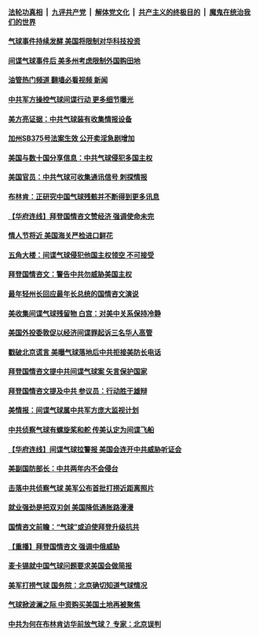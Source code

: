 ####  [法轮功真相](../../../../basic/blob/master/README.md?t=02110012) &nbsp;|&nbsp; [九评共产党](../../../../9ping.md/blob/master/README.md?t=02110012) &nbsp;|&nbsp; [解体党文化](../../../../jtdwh.md/blob/master/README.md?t=02110012)  &nbsp;|&nbsp; [共产主义的终极目的](../../../../gczydzjmd.md/blob/master/README.md?t=02110012) &nbsp;|&nbsp; [魔鬼在统治我们的世界](../../../../mgztzwmdsj.md/blob/master/README.md?t=02110012) 

#### [气球事件持续发酵 美国将限制对华科技投资](../pages/prog203/a103646489.md?t=02110012) 

#### [间谍气球事件后 美多州考虑限制外国购田地](../pages/prog203/a103646368.md?t=02110012) 

#### [油管热门频道 翻墙必看视频 新闻](http://129.146.143.75:81/youtube.html?02110012)

#### [中共军方操控气球间谍行动 更多细节曝光](../pages/prog203/a103646281.md?t=02110012) 

#### [美方亮证据：中共气球装有收集情报设备](../pages/prog203/a103646213.md?t=02110012) 

#### [加州SB375号法案生效 公开卖淫急剧增加](../pages/prog203/a103646144.md?t=02110012) 

#### [美国与数十国分享信息：中共气球侵犯多国主权](../pages/prog203/a103646069.md?t=02110012) 

#### [美国官员：中共气球可收集通讯信号 刺探情报](../pages/prog203/a103646025.md?t=02110012) 

#### [布林肯：正研究中国气球残骸并不断得到更多讯息](../pages/prog203/a103645996.md?t=02110012) 

#### [【华府连线】拜登国情咨文赞经济 强调使命未完](../pages/prog203/a103645645.md?t=02110012) 

#### [情人节将近 美国海关严检进口鲜花](../pages/prog203/a103645652.md?t=02110012) 

#### [五角大楼：间谍气球侵犯他国主权领空 不可接受](../pages/prog203/a103645651.md?t=02110012) 

#### [拜登国情咨文：警告中共勿威胁美国主权](../pages/prog203/a103645288.md?t=02110012) 

#### [最年轻州长回应最年长总统的国情咨文演说](../pages/prog203/a103645287.md?t=02110012) 

#### [美收集间谍气球残留物 白宫：对美中关系保持冷静](../pages/prog203/a103645269.md?t=02110012) 

#### [美国外投委敦促以经济间谍罪起诉三名华人高管](../pages/prog203/a103645198.md?t=02110012) 

#### [戳破北京谎言 美曝气球落地后中共拒接美防长电话](../pages/prog203/a103645136.md?t=02110012) 

#### [拜登国情咨文提中共间谍气球案 矢言保护国家](../pages/prog203/a103645062.md?t=02110012) 

#### [拜登国情咨文提及中共 参议员：行动胜于雄辩](../pages/prog203/a103645028.md?t=02110012) 

#### [美情报：间谍气球属中共军方庞大监视计划](../pages/prog203/a103645018.md?t=02110012) 

#### [中共侦察气球有螺旋桨和舵 传美认定为间谍飞船](../pages/prog203/a103644989.md?t=02110012) 

#### [【华府连线】间谍气球拉警报 美国会连开中共威胁听证会](../pages/prog203/a103644893.md?t=02110012) 

#### [美副国防部长：中共两年内不会侵台](../pages/prog203/a103644895.md?t=02110012) 

#### [击落中共侦察气球 美军公布首批打捞近距离照片](../pages/prog203/a103644879.md?t=02110012) 

#### [就业强劲是把双刃剑 美国降低通胀路漫漫](../pages/prog203/a103644742.md?t=02110012) 

#### [国情咨文前瞻：“气球”或迫使拜登升级抗共](../pages/prog203/a103644768.md?t=02110012) 

#### [【重播】拜登国情咨文 强调中俄威胁](../pages/prog203/a103644761.md?t=02110012) 

#### [麦卡锡就中国气球问题要求美国会做简报](../pages/prog203/a103644695.md?t=02110012) 

#### [美军打捞气球 国务院：北京确切知道气球情况](../pages/prog203/a103644563.md?t=02110012) 

#### [气球掀波澜之际 中资购买美国土地再被聚焦](../pages/prog203/a103644521.md?t=02110012) 

#### [中共为何在布林肯访华前放气球？ 专家：北京误判](../pages/prog203/a103644509.md?t=02110012) 

<img src='http://gfw-breaker.win/goodnews/indexes/prog203.md' width='0px' height='0px'/>
